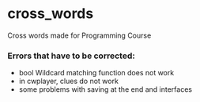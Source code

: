 # cross_words
Cross words made for Programming Course

### Errors that have to be corrected:
* bool Wildcard matching function does not work
* in cwplayer, clues do not work
* some problems with saving at the end and interfaces
